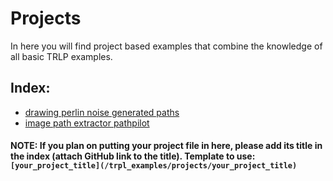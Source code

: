 # Projects 
In here you will find project based examples that combine the knowledge of all basic TRLP examples.

## Index:
* [drawing perlin noise generated paths](/trpl_examples/projects/drawing_perlin_noise_generated_paths)
* [image path extractor pathpilot](/trpl_examples/projects/image_path_extractor_pathpilot)


#### **NOTE: If you plan on putting your project file in here, please add its title in the index (attach GitHub link to the title). Template to use: ```[your_project_title](/trpl_examples/projects/your_project_title)```**